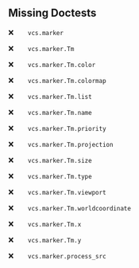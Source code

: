 Missing Doctests
----------------
:x:```    vcs.marker```

:x:```    vcs.marker.Tm```

:x:```    vcs.marker.Tm.color```

:x:```    vcs.marker.Tm.colormap```

:x:```    vcs.marker.Tm.list```

:x:```    vcs.marker.Tm.name```

:x:```    vcs.marker.Tm.priority```

:x:```    vcs.marker.Tm.projection```

:x:```    vcs.marker.Tm.size```

:x:```    vcs.marker.Tm.type```

:x:```    vcs.marker.Tm.viewport```

:x:```    vcs.marker.Tm.worldcoordinate```

:x:```    vcs.marker.Tm.x```

:x:```    vcs.marker.Tm.y```

:x:```    vcs.marker.process_src```

